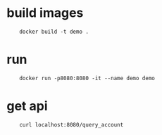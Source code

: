 
# build images

```shell
    docker build -t demo .
```

# run

````shell
    docker run -p8080:8080 -it --name demo demo
````

# get api
```shell
    curl localhost:8080/query_account
```
